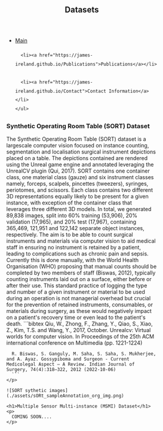 <!DOCTYPE html>
<html lang="en">
<head>
<title>Datasets</title>
<meta charset="utf-8">
<meta name="viewport" content="width=device-width, initial-scale=1">
<style>
* {
  box-sizing: border-box;
}

body {
  font-family: Arial, Helvetica, sans-serif;
}

/* Style the header */
header {
  background-color: #666;
  padding: 30px;
  text-align: center;
  font-size: 35px;
  color: white;
}

/* Create two columns/boxes that floats next to each other */
nav {
  float: left;
  width: 30%;
  height: 300px; /* only for demonstration, should be removed */
  background: #ccc;
  padding: 20px;
}

/* Style the list inside the menu */
nav ul {
  list-style-type: none;
  padding: 0;
}

article {
  float: left;
  padding: 20px;
  width: 70%;
  background-color: #f1f1f1; 
}

/* Clear floats after the columns */
section::after {
  content: "";
  display: table;
  clear: both;
}

/* Style the footer */
footer {
  background-color: #777;
  padding: 10px;
  text-align: center;
  color: white;
}

/* Responsive layout - makes the two columns/boxes stack on top of each other instead of next to each other, on small screens */
@media (max-width: 600px) {
  nav, article {
    width: 100%;
    height: auto;
  }
}
</style>
</head>
<body>

<header>
  <h2>Datasets</h2>
</header>

<section>
  <nav>
    <ul style="line-height:2;">
      <li><a href="https://james-ireland.github.io/">Main</a></li>
      
      <li><a href="https://james-ireland.github.io/Publications">Publications</a></li>
      
      <li><a href="https://james-ireland.github.io/Contact">Contact Information</a></li>
    </ul>
  </nav>
  
  <article>
    <h1>Synthetic Operating Room Table (SORT) Dataset</h1>
    <p>
      The Synthetic Operating Room Table (SORT) dataset is a largescale computer vision focused on instance counting, segmentation and localisation surgical instrument depictions placed on a table. 
      The depictions contained are rendered using the Unreal game engine and annotated leveraging the UnrealCV plugin (Qui, 2017). 
      SORT contains one container class, one material class (gauze) and six instrument classes namely, forceps, scalpels, pincettes (tweezers), syringes, periotomes, and scissors. 
      Each class contains two different 3D representations equally likely to be present for a given instance, with exception of the container class that leverages three different 3D models. 
      In total, we generated 89,838 images, split into 60% training (53,906), 20% validation (17,965), and 20% test (17,967), containing 365,469, 121,951 and 122,142 separate object instances, respectively. 
      The aim is to be able to count surgical instruments and materials via computer vision to aid medical staff in ensuring no instrument is retained by a patient, leading to complications such as chronic pain and sepsis. 
      Currently this is done manually, with the World Health Organisation (WHO) proposing that manual counts should be completed by two members of staff (Biswas, 2012), typically counting instruments laid out on a surface, either before or after their use. 
      This standard practice of logging the type and number of a given instrument or material to be used during an operation is not managerial overhead but crucial for the prevention of retained instruments, consumables, or materials during surgery, as these would negatively impact on a patient's recovery time or even lead to the patient's death. 
      ```bibtex
      Qiu, W., Zhong, F., Zhang, Y., Qiao, S., Xiao, Z., Kim, T.S. and Wang, Y., 2017, October. Unrealcv: Virtual worlds for computer vision. In Proceedings of the 25th ACM international conference on Multimedia (pp. 1221-1224) 
      
      R. Biswas, S. Ganguly, M. Saha, S. Saha, S. Mukherjee, and A. Ayaz. Gossypiboma and Surgeon - Current Medicolegal Aspect – A Review. Indian Journal of Surgery, 74(4):318–322, 2012 (2022-10-06) 
      ```
    </p> 
    
    ![SORT sythetic images](./assets/sORt_sampleAnnotation_org_img.png)
    
    <h1>Multiple Sensor Multi-instance (MSMI) Dataset</h1>
    <p>
      COMING SOON....
    </p> 
  </article>
</section>

<footer>
   
</footer>

</body>
</html>

